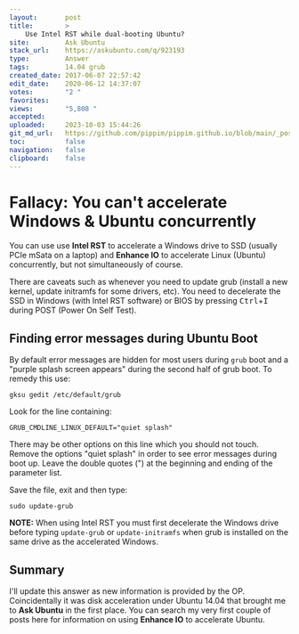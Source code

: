 ```yaml
---
layout:       post
title:        >
    Use Intel RST while dual-booting Ubuntu?
site:         Ask Ubuntu
stack_url:    https://askubuntu.com/q/923193
type:         Answer
tags:         14.04 grub
created_date: 2017-06-07 22:57:42
edit_date:    2020-06-12 14:37:07
votes:        "2 "
favorites:    
views:        "5,808 "
accepted:     
uploaded:     2023-10-03 15:44:26
git_md_url:   https://github.com/pippim/pippim.github.io/blob/main/_posts/2017/2017-06-07-Use-Intel-RST-while-dual-booting-Ubuntu_.md
toc:          false
navigation:   false
clipboard:    false
---
```


# Fallacy: You can't accelerate Windows & Ubuntu concurrently

You can use use **Intel RST** to accelerate a Windows drive to SSD (usually PCIe mSata on a laptop) and **Enhance IO** to accelerate Linux (Ubuntu) concurrently, but not simultaneously of course.

There are caveats such as whenever you need to update grub (install a new kernel, update initramfs for some drivers, etc). You need to decelerate the SSD in Windows (with Intel RST software) or BIOS by pressing <kbd>Ctrl</kbd>+<kbd>I</kbd> during POST (Power On Self Test).

## Finding error messages during Ubuntu Boot

By default error messages are hidden for most users during `grub` boot and a "purple splash screen appears" during the second half of grub boot. To remedy this use:

``` 
gksu gedit /etc/default/grub
```

Look for the line containing:

``` 
GRUB_CMDLINE_LINUX_DEFAULT="quiet splash"
```

There may be other options on this line which you should not touch. Remove the options "quiet splash" in order to see error messages during boot up. Leave the double quotes (") at the beginning and ending of the parameter list.

Save the file, exit and then type:

``` 
sudo update-grub
```

**NOTE:** When using Intel RST you must first decelerate the Windows drive before typing `update-grub` or `update-initramfs` when grub is installed on the same drive as the accelerated Windows.

## Summary

I'll update this answer as new information is provided by the OP. Coincidentally it was disk acceleration under Ubuntu 14.04 that brought me to **Ask Ubuntu** in the first place. You can search my very first couple of posts here for information on using **Enhance IO** to accelerate Ubuntu.
